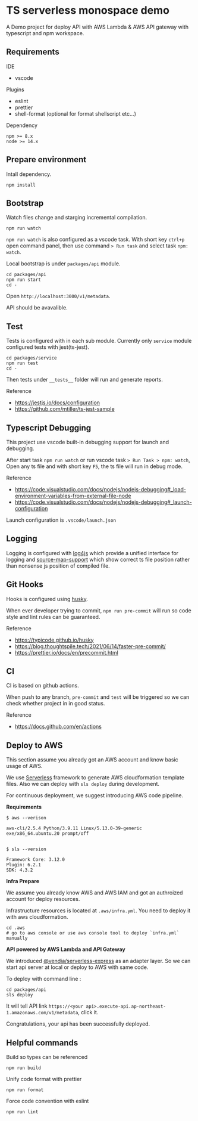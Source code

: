 # TS serverless monospace demo

A Demo project for deploy API with AWS Lambda & AWS API gateway with typescript and npm workspace.

## Requirements

IDE

-   vscode

Plugins

-   eslint
-   prettier
-   shell-format (optional for format shellscript etc...)

Dependency

```
npm >= 8.x
node >= 14.x
```

## Prepare environment

Intall dependency.

```
npm install
```

## Bootstrap

Watch files change and starging incremental compilation.

```
npm run watch
```

`npm run watch` is also configured as a vscode task.
With short key `ctrl+p` open command panel, then use command `> Run task` and select task `npm: watch`.

Local bootstrap is under `packages/api` module.

```
cd packages/api
npm run start
cd -
```

Open `http://localhost:3000/v1/metadata`.

API should be avavalible.

## Test

Tests is configured with in each sub module.
Currently only `service` module configured tests with jest(ts-jest).

```
cd packages/service
npm run test
cd -
```

Then tests under `__tests__` folder will run and generate reports.

Reference

-   https://jestjs.io/docs/configuration
-   https://github.com/mtiller/ts-jest-sample

## Typescript Debugging

This project use vscode built-in debugging support for launch and debugging.

After start task `npm run watch` or run vscode task `> Run Task > npm: watch`,
Open any ts file and with short key `F5`, the ts file will run in debug mode.

Reference

-   https://code.visualstudio.com/docs/nodejs/nodejs-debugging#_load-environment-variables-from-external-file-node
-   https://code.visualstudio.com/docs/nodejs/nodejs-debugging#_launch-configuration

Launch configuration is `.vscode/launch.json`

## Logging

Logging is configured with [log4js](https://github.com/log4js-node/log4js-node) which provide a unified interface for logging and
[source-map-support](https://github.com/evanw/node-source-map-support#readme) which show correct ts file position rather than nonsense js position of compiled file.

## Git Hooks

Hooks is configured using [husky](https://typicode.github.io/husky/#/?id=install).

When ever developer trying to commit, `npm run pre-commit` will run so code style and lint rules can be guaranteed.

Reference

-   https://typicode.github.io/husky
-   https://blog.thoughtspile.tech/2021/06/14/faster-pre-commit/
-   https://prettier.io/docs/en/precommit.html

## CI

CI is based on github actions.

When push to any branch, `pre-commit` and `test` will be triggered so we can check whether project in in good status.

Reference

-   https://docs.github.com/en/actions

## Deploy to AWS

This section assume you already got an AWS account and know basic usage of AWS.

We use [Serverless](https://www.serverless.com/framework/docs) framework to generate AWS cloudformation template files. Also we can deploy with `sls deploy` during development.

For continuous deployment, we suggest introducing AWS code pipeline.

**Requirements**

```
$ aws --verison

aws-cli/2.5.4 Python/3.9.11 Linux/5.13.0-39-generic exe/x86_64.ubuntu.20 prompt/off


$ sls --version

Framework Core: 3.12.0
Plugin: 6.2.1
SDK: 4.3.2

```

**Infra Prepare**

We assume you already know AWS and AWS IAM and got an authroized account for deploy resources.

Infrastructure resources is located at `.aws/infra.yml`.
You need to deploy it with aws cloudformation.

```
cd .aws
# go to aws console or use aws console tool to deploy `infra.yml` manually
```

**API powered by AWS Lambda and API Gateway**

We introduced [@vendia/serverless-express](https://github.com/vendia/serverless-express) as an adapter layer. So we can start api server at local or deploy to AWS with same code.

To deploy with command line :

```
cd packages/api
sls deploy
```

It will tell API link `https://<your api>.execute-api.ap-northeast-1.amazonaws.com/v1/metadata`, click it.

Congratulations, your api has been successfully deployed.

## Helpful commands

Build so types can be referenced

```
npm run build
```

Unify code format with prettier

```
npm run format
```

Force code convention with eslint

```
npm run lint
```
